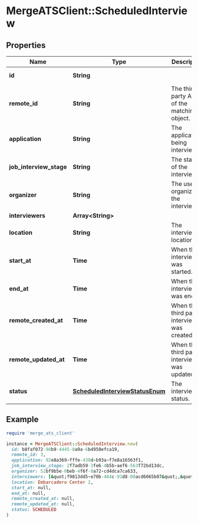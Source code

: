 # MergeATSClient::ScheduledInterview

## Properties

| Name | Type | Description | Notes |
| ---- | ---- | ----------- | ----- |
| **id** | **String** |  | [optional][readonly] |
| **remote_id** | **String** | The third-party API ID of the matching object. | [optional] |
| **application** | **String** | The application being interviewed. | [optional] |
| **job_interview_stage** | **String** | The stage of the interview. | [optional] |
| **organizer** | **String** | The user organizing the interview. | [optional] |
| **interviewers** | **Array&lt;String&gt;** |  | [optional] |
| **location** | **String** | The interview&#39;s location. | [optional] |
| **start_at** | **Time** | When the interview was started. | [optional] |
| **end_at** | **Time** | When the interview was ended. | [optional] |
| **remote_created_at** | **Time** | When the third party&#39;s interview was created. | [optional] |
| **remote_updated_at** | **Time** | When the third party&#39;s interview was updated. | [optional] |
| **status** | [**ScheduledInterviewStatusEnum**](ScheduledInterviewStatusEnum.md) | The interview&#39;s status. | [optional] |

## Example

```ruby
require 'merge_ats_client'

instance = MergeATSClient::ScheduledInterview.new(
  id: b8faf072-98b9-4445-8a9a-6b4950efca19,
  remote_id: 3,
  application: 92e8a369-fffe-430d-b93a-f7e8a16563f1,
  job_interview_stage: 2f7adb59-3fe6-4b5b-aef6-563f72bd13dc,
  organizer: 52bf9b5e-0beb-4f6f-8a72-cd4dca7ca633,
  interviewers: [&quot;f9813dd5-e70b-484c-91d8-00acd6065b07&quot;,&quot;89a86fcf-d540-4e6b-ac3d-ce07c4ec9b3c&quot;],
  location: Embarcadero Center 2,
  start_at: null,
  end_at: null,
  remote_created_at: null,
  remote_updated_at: null,
  status: SCHEDULED
)
```

